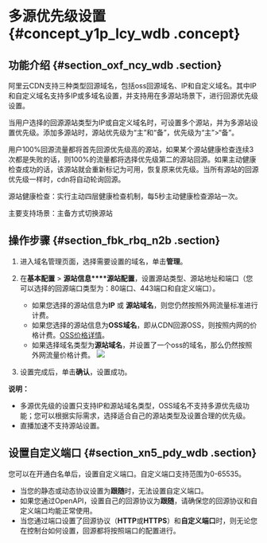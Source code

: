 # 多源优先级设置 {#concept_y1p_lcy_wdb .concept}

## 功能介绍 {#section_oxf_ncy_wdb .section}

阿里云CDN支持三种类型回源域名，包括oss回源域名、IP和自定义域名。其中IP和自定义域名支持多IP或多域名设置，并支持用在多源站场景下，进行回源优先级设置。

当用户选择的回源源站类型为IP或自定义域名时，可设置多个源站，并为多源站设置优先级。添加多源站时，源站优先级为“主”和“备”，优先级为“主”\>“备”。

用户100%回源流量都将首先回源优先级高的源站，如果某个源站健康检查连续3次都是失败的话，则100%的流量都将选择优先级第二的源站回源。如果主动健康检查成功的话，该源站就会重新标记为可用，恢复原来优先级。当所有源站的回源优先级一样时，cdn将自动轮询回源。

源站健康检查：实行主动四层健康检查机制，每5秒主动健康检查源站一次。

主要支持场景：主备方式切换源站

## 操作步骤 {#section_fbk_rbq_n2b .section}

1.  进入域名管理页面，选择需要设置的域名，单击**管理**。
2.  在**基本配置** \> **源站信息****源站配置**，设置源站类型、源站地址和端口（您可以选择的回源端口类型为：80端口、443端口和自定义端口）。

    -   如果您选择的源站信息为**IP** 或 **源站域名**，则您仍然按照外网流量标准进行计费。
    -   如果您选择的源站信息为**OSS域名**，即从CDN回源OSS，则按照内网的价格计费。[OSS价格详情](https://cn.aliyun.com/price/product?spm=a2c4g.11186623.2.6.fZVqlc#/oss/detail)。
    -   如果选择域名类型为**源站域名**，并设置了一个oss的域名，那么仍然按照外网流量价格计费。
    ![](http://static-aliyun-doc.oss-cn-hangzhou.aliyuncs.com/assets/img/5142/7350_zh-CN.png)

3.  设置完成后，单击**确认**，设置成功。

**说明：** 

-   多源优先级的设置只支持IP和源站域名类型，OSS域名不支持多源优先级功能；您可以根据实际需求，选择适合自己的源站类型及设置合理的优先级。
-   直播加速不支持源站设置。

## 设置自定义端口 {#section_xn5_pdy_wdb .section}

您可以在开通白名单后，设置自定义端口。自定义端口支持范围为0-65535。

-   当您的静态或动态协议设置为**跟随**时，无法设置自定义端口。
-   如果您通过OpenAPI，设置自己的回源协议为**跟随**，请确保您的回源协议和自定义端口均能正常使用。
-   当您通过端口设置了回源协议（**HTTP**或**HTTPS**）和**自定义端口**时，则无论您在控制台如何设置，回源都将按照端口的配置进行。

